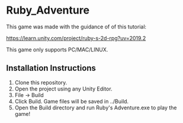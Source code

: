 # Ruby_Adventure

This game was made with the guidance of of this tutorial:

https://learn.unity.com/project/ruby-s-2d-rpg?uv=2019.2

This game only supports PC/MAC/LINUX.

## Installation Instructions

1. Clone this repository.
2. Open the project using any Unity Editor.
3. File -> Build
4. Click Build. Game files will be saved in ../Build.
5. Open the Build directory and run Ruby's Adventure.exe to play the game!
